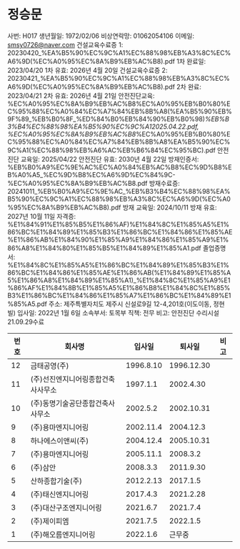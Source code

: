 # 정승문

사번: H017
생년월일: 1972/02/06
비상연락망: 01062054106
이메일: smsy0726@naver.com
건설교육수료증 1: 20230420_%EA%B5%90%EC%9C%A1%EC%88%98%EB%A3%8C%EC%A6%9D(%EC%A0%95%EC%8A%B9%EB%AC%B8).pdf
1차 완료일: 2023/04/20
1차 유효: 2026년 4월 20일
건설교육수료증 2: 20230421_%EA%B5%90%EC%9C%A1%EC%88%98%EB%A3%8C%EC%A6%9D(%EC%A0%95%EC%8A%B9%EB%AC%B8).pdf
2차 완료: 2023/04/21
2차 유효: 2026년 4월 21일
안전진단교육: %EC%A0%95%EC%8A%B9%EB%AC%B8%EC%A0%95%EB%B0%80%EC%95%88%EC%A0%84%EC%A7%84%EB%8B%A8(%EA%B5%90%EB%9F%89_%EB%B0%8F_%ED%84%B0%EB%84%90%EB%B0%98)_%EB%B3%B4%EC%88%98%EA%B5%90%EC%9C%A12025.04.22.pdf, %EC%A0%95%EC%8A%B9%EB%AC%B8_%EC%A0%95%EB%B0%80%EC%95%88%EC%A0%84%EC%A7%84%EB%8B%A8%EA%B5%90%EC%9C%A1(%EC%88%98%EB%A6%AC%EB%B6%84%EC%95%BC).pdf
안전진단 교육일: 2025/04/22
안전진단 유효: 2030년 4월 22일
방재인증서: %EB%B0%A9%EC%9E%AC%EC%A0%84%EB%AC%B8%EC%9D%B8%EB%A0%A5_%EC%9D%B8%EC%A6%9D%EC%84%9C-%EC%A0%95%EC%8A%B9%EB%AC%B8.pdf
방재수료증: 20241011_%EB%B0%A9%EC%9E%AC_%EB%B3%B4%EC%88%98%EA%B5%90%EC%9C%A1%EC%88%98%EB%A3%8C%EC%A6%9D(%EC%A0%95%EC%8A%B9%EB%AC%B8).pdf
방재 교육일: 2024/10/11
방재 유효: 2027년 10월 11일
자격증: %E1%84%91%E1%85%B5%E1%86%AF)%E1%84%8C%E1%85%A5%E1%86%BC%E1%84%89%E1%85%B3%E1%86%BC%E1%84%86%E1%85%AE%E1%86%AB%E1%84%90%E1%85%A9%E1%84%86%E1%85%A9%E1%86%A8%E1%84%80%E1%85%B5%E1%84%89%E1%85%A1.pdf
졸업증명서: %E1%84%8C%E1%85%A5%E1%86%BC%E1%84%89%E1%85%B3%E1%86%BC%E1%84%86%E1%85%AE%E1%86%AB(%E1%84%89%E1%85%A5%E1%86%A8%E1%84%89%E1%85%A1)_%E1%84%8C%E1%85%A9%E1%86%AF%E1%84%8B%E1%85%A5%E1%86%B8%E1%84%8C%E1%85%B3%E1%86%BC%E1%84%86%E1%85%A7%E1%86%BC%E1%84%89%E1%85%A5.pdf
주소: 제주특별자치도 제주시 신설로9길 12-4,201호(이도이동, 정현빌)
입사일: 2022년 1월 6일
소속부서: 토목부
직책: 전무
비고: 안전진단 수리시설 21.09.29수료

| **번호** | **회사명** | **입사일** | **퇴사일** | **비고** |
| --- | --- | --- | --- | --- |
| 12 | 금태공영(주) | 1996.8.10 | 1996.12.30 |  |
| 11 | (주)선진엔지니어링종합건축사사무소 | 1997.1.1 | 2002.4.30 |  |
| 10 | (주)동명기술공단종합건축사사무소 | 2002.5.2 | 2002.10.31 |  |
| 9 | (주)용마엔지니어링 | 2002.11.4 | 2004.12.3 |  |
| 8 | 하나에스이앤씨(주) | 2004.12.4 | 2005.10.31 |  |
| 7 | (주)용마엔지니어링 | 2005.11.1 | 2008.3.2 |  |
| 6 | (주)삼안 | 2008.3.3 | 2011.9.30 |  |
| 5 | 산하종합기술(주) | 2012.2.13 | 2017.1.5 |  |
| 4 | (주)태신엔지니어링 | 2017.4.3 | 2021.2.28 |  |
| 3 | (주)대산구조엔지니어링 | 2021.6.7 | 2021.7.4 |  |
| 2 | (주)제이피엠 | 2021.7.5 | 2022.1.5 |  |
| 1 | (주)해오름엔지니어링 | 2022.1.6 | 근무중 |  |